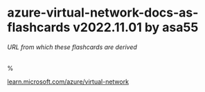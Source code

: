 # azure-virtual-network-docs-as-flashcards v2022.11.01 by asa55

###### URL from which these flashcards are derived

% 

[learn.microsoft.com/azure/virtual-network](learn.microsoft.com/azure/virtual-network)
